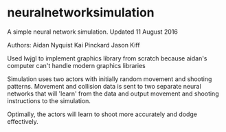 # neuralnetworksimulation
A simple neural network simulation.
Updated 11 August 2016

Authors:
Aidan Nyquist
Kai Pinckard
Jason Kiff

Used lwjgl to implement graphics library from scratch because aidan's computer can't handle modern graphics libraries

Simulation uses two actors with initially random movement and shooting patterns. Movement and collision data is sent to 
two separate neural networks that will 'learn' from the data and output movement and shooting instructions to the simulation.

Optimally, the actors will learn to shoot more accurately and dodge effectively.
